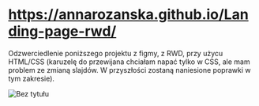 # https://annarozanska.github.io/Landing-page-rwd/
Odzwerciedlenie poniższego projektu z figmy, z RWD, przy użycu HTML/CSS (karuzelę do przewijana chciałam napać tylko w CSS, ale mam problem ze zmianą slajdów. W przyszłości zostaną naniesione poprawki w tym zakresie). 

![Bez tytułu](https://user-images.githubusercontent.com/101977180/190002619-8e5ea41c-632f-4156-842d-ea103440247f.png)
